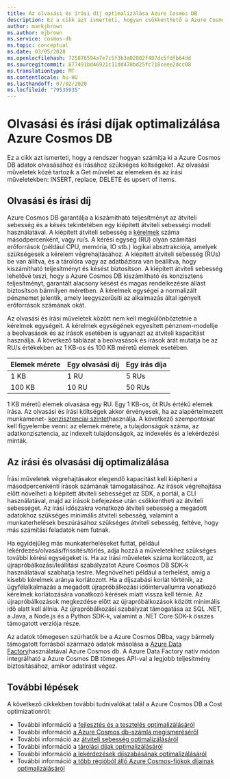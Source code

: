 ```yaml
---
title: Az olvasási és írási díj optimalizálása Azure Cosmos DB
description: Ez a cikk azt ismerteti, hogyan csökkenthető a Azure Cosmos DB költségek az olvasási és írási műveletek végrehajtásakor az adatokon.
author: markjbrown
ms.author: mjbrown
ms.service: cosmos-db
ms.topic: conceptual
ms.date: 03/05/2020
ms.openlocfilehash: 725876594a7e7c5f3b3a02802f487dc5fdfb64dd
ms.sourcegitcommit: 877491bd46921c11dd478bd25fc718ceee2dcc08
ms.translationtype: MT
ms.contentlocale: hu-HU
ms.lasthandoff: 07/02/2020
ms.locfileid: "79535935"
---
```

# <a name="optimize-reads-and-writes-cost-in-azure-cosmos-db"></a>Olvasási és írási díjak optimalizálása Azure Cosmos DB

Ez a cikk azt ismerteti, hogy a rendszer hogyan számítja ki a Azure Cosmos DB adatok olvasásához és írásához szükséges költségeket. Az olvasási műveletek közé tartozik a Get művelet az elemeken és az írási műveletekben: INSERT, replace, DELETE és upsert of items.  

## <a name="cost-of-reads-and-writes"></a>Olvasási és írási díj

Azure Cosmos DB garantálja a kiszámítható teljesítményt az átviteli sebesség és a késés tekintetében egy kiépített átviteli sebességi modell használatával. A kiépített átviteli sebesség a [kérelmek](request-units.md) száma másodpercenként, vagy ru/s. A kérési egység (RU) olyan számítási erőforrások (például CPU, memória, IO stb.) logikai absztrakciója, amelyek szükségesek a kérelem végrehajtásához. A kiépített átviteli sebesség (RUs) be van állítva, és a tárolóra vagy az adatbázisra van beállítva, hogy kiszámítható teljesítményt és késést biztosítson. A kiépített átviteli sebesség lehetővé teszi, hogy a Azure Cosmos DB kiszámítható és konzisztens teljesítményt, garantált alacsony késést és magas rendelkezésre állást biztosítson bármilyen méretben. A kérelmek egységei a normalizált pénznemet jelentik, amely leegyszerűsíti az alkalmazás által igényelt erőforrások számának okát. 

Az olvasási és írási műveletek között nem kell megkülönböztetnie a kérelmek egységeit. A kérelmek egységének egyesített pénznem-modellje a beolvasások és az írások esetében is ugyanazt az átviteli kapacitást használja. A következő táblázat a beolvasások és írások árát mutatja be az RU/s értékekben az 1 KB-os és 100 KB méretű elemek esetében.

|**Elemek mérete**  |**Egy olvasási díj** |**Egy írás díja**|
|---------|---------|---------|
|1 KB |1 RU |5 RUs |
|100 KB |10 RU |50 RUs |

1 KB méretű elemek olvasása egy RU. Egy 1 KB-os, öt RUs értékű elemek írása. Az olvasási és írási költségek akkor érvényesek, ha az alapértelmezett munkamenet- [konzisztenciai szintet](consistency-levels.md)használja.  A következő szempontokat kell figyelembe venni: az elemek mérete, a tulajdonságok száma, az adatkonzisztencia, az indexelt tulajdonságok, az indexelés és a lekérdezési minták.

## <a name="optimize-the-cost-of-writes-and-reads"></a>Az írási és olvasási díj optimalizálása

Írási műveletek végrehajtásakor elegendő kapacitást kell kiépíteni a másodpercenkénti írások számának támogatásához. Az írások végrehajtása előtt növelheti a kiépített átviteli sebességet az SDK, a portál, a CLI használatával, majd az írások befejezése után csökkentheti az átviteli sebességet. Az írási időszakra vonatkozó átviteli sebesség a megadott adatokhoz szükséges minimális átviteli sebesség, valamint a munkaterhelések beszúrásához szükséges átviteli sebesség, feltéve, hogy más számítási feladatok nem futnak. 

Ha egyidejűleg más munkaterheléseket futtat, például lekérdezés/olvasás/frissítés/törlés, adja hozzá a műveletekhez szükséges további kérési egységeket is. Ha az írási műveletek száma korlátozott, az újrapróbálkozási/leállítási szabályzatot Azure Cosmos DB SDK-k használatával szabhatja testre. Megnövelheti például a terhelést, amíg a kisebb kérelmek aránya korlátozott. Ha a díjszabási korlát történik, az ügyfélalkalmazás a megadott újrapróbálkozási időintervallumra vonatkozó kérelmek korlátozására vonatkozó kérések miatt vissza kell térnie. Az újrapróbálkozások megkezdése előtt az újrapróbálkozások között minimális idő alatt kell állnia. Az újrapróbálkozási szabályzat támogatása az SQL .NET, a Java, a Node.js és a Python SDK-k, valamint a .NET Core SDK-k összes támogatott verziója része. 

Az adatok tömegesen szúrhatók be a Azure Cosmos DBba, vagy bármely támogatott forrásból származó adatok másolása a [Azure Data Factory](../data-factory/connector-azure-cosmos-db.md)használatával Azure Cosmos db. A Azure Data Factory natív módon integrálható a Azure Cosmos DB tömeges API-val a legjobb teljesítmény biztosításához, amikor adatírást végez.

## <a name="next-steps"></a>További lépések

A következő cikkekben további tudnivalókat talál a Azure Cosmos DB a Cost optimizationról:

* További információ a [fejlesztés és a tesztelés optimalizálásáról](optimize-dev-test.md)
* További információ [a Azure Cosmos db-számla megismeréséről](understand-your-bill.md)
* További információ az [átviteli sebesség optimalizálásáról](optimize-cost-throughput.md)
* További információ a [tárolási díjak optimalizálásáról](optimize-cost-storage.md)
* További információ [a lekérdezések díjszabásának optimalizálásáról](optimize-cost-queries.md)
* További információ [a több régióból álló Azure Cosmos-fiókok díjainak optimalizálásáról](optimize-cost-regions.md)
